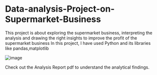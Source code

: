 # Data-analysis-Project-on-Supermarket-Business
This project is about exploring the supermarket business, interpreting the analysis and drawing the right insights to improve the profit of the supermarket business
In this project, I have used Python and its libraries like pandas,matplotlib 

![image](https://user-images.githubusercontent.com/89252200/149665891-f8cb7a95-ad4c-4da0-9d0d-94d0aa38d3e0.png)

Check out the Analysis Report pdf to understand the analytical findings.
